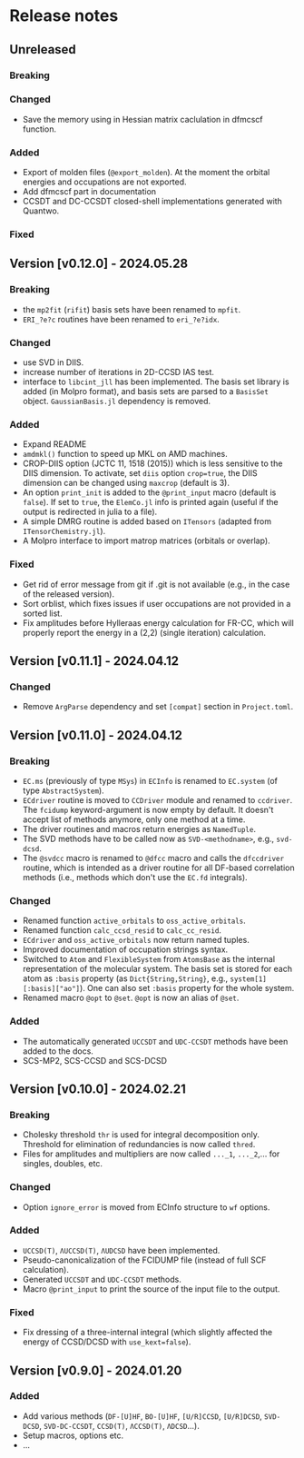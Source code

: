 # Release notes

## Unreleased

### Breaking

### Changed

* Save the memory using in Hessian matrix caclulation in dfmcscf function.

### Added

* Export of molden files (`@export_molden`). At the moment the orbital energies and occupations are not exported.
* Add dfmcscf part in documentation
* CCSDT and DC-CCSDT closed-shell implementations generated with Quantwo.

### Fixed

## Version [v0.12.0] - 2024.05.28

### Breaking

* the `mp2fit` (`rifit`) basis sets have been renamed to `mpfit`. 
* `ERI_?e?c` routines have been renamed to `eri_?e?idx`.

### Changed

* use SVD in DIIS.
* increase number of iterations in 2D-CCSD IAS test.
* interface to `libcint_jll` has been implemented. The basis set library is added (in Molpro format), and basis sets are parsed to a `BasisSet` object. `GaussianBasis.jl` dependency is removed.

### Added

* Expand README
* `amdmkl()` function to speed up MKL on AMD machines.
* CROP-DIIS option (JCTC 11, 1518 (2015)) which is less sensitive to the DIIS dimension. To activate, set `diis` option `crop=true`, the DIIS dimension can be changed using `maxcrop` (default is 3).
* An option `print_init` is added to the `@print_input` macro (default is `false`). If set to `true`, the `ElemCo.jl` info is printed again (useful if the output is redirected in julia to a file).
* A simple DMRG routine is added based on `ITensors` (adapted from `ITensorChemistry.jl`).
* A Molpro interface to import matrop matrices (orbitals or overlap).

### Fixed

* Get rid of error message from git if .git is not available (e.g., in the case of the released version).
* Sort orblist, which fixes issues if user occupations are not provided in a sorted list.
* Fix amplitudes before Hylleraas energy calculation for FR-CC, which will properly report the energy in a (2,2) (single iteration) calculation.

## Version [v0.11.1] - 2024.04.12

### Changed

* Remove `ArgParse` dependency and set `[compat]` section in `Project.toml`.

## Version [v0.11.0] - 2024.04.12

### Breaking

* `EC.ms` (previously of type `MSys`) in `ECInfo` is renamed to `EC.system` (of type `AbstractSystem`).
* `ECdriver` routine is moved to `CCDriver` module and renamed to `ccdriver`. The `fcidump` keyword-argument is now empty by default. It doesn't accept list of methods anymore, only one method at a time. 
* The driver routines and macros return energies as `NamedTuple`.
* The SVD methods have to be called now as `SVD-<methodname>`, e.g., `svd-dcsd`.
* The `@svdcc` macro is renamed to `@dfcc` macro and calls the `dfccdriver` routine, which is intended as a driver routine for all DF-based correlation methods (i.e., methods which don't use the `EC.fd` integrals).

### Changed

* Renamed function `active_orbitals` to `oss_active_orbitals`.
* Renamed function `calc_ccsd_resid` to `calc_cc_resid`.
* `ECdriver` and `oss_active_orbitals` now return named tuples.
* Improved documentation of occupation strings syntax.
* Switched to `Atom` and `FlexibleSystem` from `AtomsBase` as the internal representation of the molecular system. The basis set is stored for each atom as `:basis` property (as `Dict{String,String}`, e.g., `system[1][:basis]["ao"]`). One can also set `:basis` property for the whole system. 
* Renamed macro `@opt` to `@set`. `@opt` is now an alias of `@set`.

### Added

* The automatically generated `UCCSDT` and `UDC-CCSDT` methods have been added to the docs.
* SCS-MP2, SCS-CCSD and SCS-DCSD

## Version [v0.10.0] - 2024.02.21

### Breaking

* Cholesky threshold `thr` is used for integral decomposition only. Threshold for elimination of redundancies is now called `thred`.
* Files for amplitudes and multipliers are now called `..._1`, `..._2`,... for singles, doubles, etc.

### Changed

* Option `ignore_error` is moved from ECInfo structure to `wf` options.

### Added

* `UCCSD(T)`, `ΛUCCSD(T)`, `ΛUDCSD` have been implemented.
* Pseudo-canonicalization of the FCIDUMP file (instead of full SCF calculation).
* Generated `UCCSDT` and `UDC-CCSDT` methods.
* Macro `@print_input` to print the source of the input file to the output.

### Fixed

* Fix dressing of a three-internal integral (which slightly affected the energy of CCSD/DCSD with `use_kext=false`).

## Version [v0.9.0] - 2024.01.20

### Added

* Add various methods (`DF-[U]HF`, `BO-[U]HF`, `[U/R]CCSD`, `[U/R]DCSD`, `SVD-DCSD`, `SVD-DC-CCSDT`, `CCSD(T)`, `ΛCCSD(T)`, `ΛDCSD`...).
* Setup macros, options etc.
* ...
